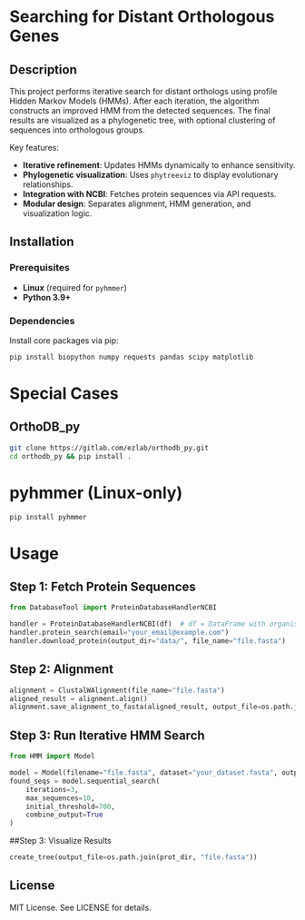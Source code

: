 # Searching for Distant Orthologous Genes

## Description
This project performs iterative search for distant orthologs using profile Hidden Markov Models (HMMs). After each iteration, the algorithm constructs an improved HMM from the detected sequences. The final results are visualized as a phylogenetic tree, with optional clustering of sequences into orthologous groups.

Key features:
- **Iterative refinement**: Updates HMMs dynamically to enhance sensitivity.
- **Phylogenetic visualization**: Uses `phytreeviz` to display evolutionary relationships.
- **Integration with NCBI**: Fetches protein sequences via API requests.
- **Modular design**: Separates alignment, HMM generation, and visualization logic.

## Installation

### Prerequisites
- **Linux** (required for `pyhmmer`)
- **Python 3.9+**

### Dependencies
Install core packages via pip:
```bash
pip install biopython numpy requests pandas scipy matplotlib
```
# Special Cases
## OrthoDB_py
```bash
git clone https://gitlab.com/ezlab/orthodb_py.git
cd orthodb_py && pip install .
```
# pyhmmer (Linux-only)

```bash
pip install pyhmmer
```
# Usage

## Step 1: Fetch Protein Sequences

```python
from DatabaseTool import ProteinDatabaseHandlerNCBI

handler = ProteinDatabaseHandlerNCBI(df)  # df = DataFrame with organism names
handler.protein_search(email="your_email@example.com")
handler.download_protein(output_dir="data/", file_name="file.fasta")
```
## Step 2: Alignment

```python
alignment = ClustalWAlignment(file_name="file.fasta")
aligned_result = alignment.align()
alignment.save_alignment_to_fasta(aligned_result, output_file=os.path.join(prot_dir, "alignedfile.fasta"))
```

## Step 3: Run Iterative HMM Search

```python
from HMM import Model

model = Model(filename="file.fasta", dataset="your_dataset.fasta", output_folder="data/")
found_seqs = model.sequential_search(
    iterations=3,
    max_sequences=10,
    initial_threshold=700,
    combine_output=True
)
```
##Step 3: Visualize Results
```python
create_tree(output_file=os.path.join(prot_dir, "file.fasta"))
```
## License

MIT License. See LICENSE for details.


